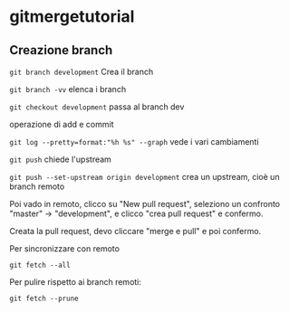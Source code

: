 # gitmergetutorial

## Creazione branch

``git branch development`` Crea il branch

``git branch -vv`` elenca i branch

``git checkout development`` passa al branch dev

operazione di add e commit

``git log --pretty=format:"%h %s" --graph`` vede i vari cambiamenti

``git push`` chiede l'upstream

``git push --set-upstream origin development`` crea un upstream, cioè un branch remoto

Poi vado in remoto, clicco su "New pull request", seleziono un confronto "master" -> "development", e clicco "crea pull request" e confermo.

Creata la pull request, devo cliccare "merge e pull" e poi confermo.

Per sincronizzare con remoto
```
git fetch --all
```

Per pulire rispetto ai branch remoti:
```
git fetch --prune
```
